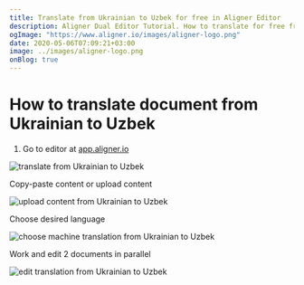 ```yaml
---
title: Translate from Ukrainian to Uzbek for free in Aligner Editor
description: Aligner Dual Editor Tutorial. How to translate for free from Ukrainian to Uzbek. Aligner is multilingual document management platform. 
ogImage: "https://www.aligner.io/images/aligner-logo.png"
date: 2020-05-06T07:09:21+03:00
image: ../images/aligner-logo.png
onBlog: true
---
```


# How to translate document from Ukrainian to Uzbek

1. Go to editor at [app.aligner.io](https://app.aligner.io "Aligner App web page")

![translate from Ukrainian to Uzbek](../aligner-blank-editor.png "translate from Ukrainian to Uzbek")

Copy-paste content or upload content

![upload content from Ukrainian to Uzbek](../aligner-uploaded-document.png "upload content from Ukrainian to Uzbek")

Choose desired language

![choose machine translation from Ukrainian to Uzbek](../aligner-language-dropdown.png "choose machine translation from Ukrainian to Uzbek")

Work and edit 2 documents in parallel

![edit translation from Ukrainian to Uzbek](../aligner-double-sitded-editor.png "edit translation from Ukrainian to Uzbek")

